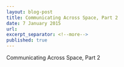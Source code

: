 ```yaml
---
layout: blog-post
title: Communicating Across Space, Part 2
date: 7 January 2015
url:
excerpt_separator: <!--more-->
published: true
---
```


Communicating Across Space, Part 2
